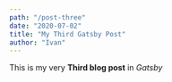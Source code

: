 ```yaml
---
path: "/post-three"
date: "2020-07-02"
title: "My Third Gatsby Post"
author: "Ivan"
---
```


This is my very **Third blog post** in _Gatsby_
